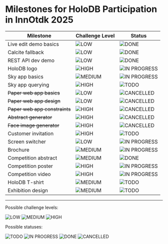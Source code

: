 # Milestones for HoloDB Participation in InnOtdk 2025

| Milestone | Challenge Level | Status |
| --- | --- | --- |
| Live edit demo basics | ![LOW](https://img.shields.io/badge/LOW-lightgray) | ![DONE](https://img.shields.io/badge/DONE-green) |
| Calcite fallback | ![LOW](https://img.shields.io/badge/LOW-lightgray) | ![DONE](https://img.shields.io/badge/DONE-green) |
| REST API dev demo | ![LOW](https://img.shields.io/badge/LOW-lightgray) | ![DONE](https://img.shields.io/badge/DONE-green) |
| HoloDB logo | ![HIGH](https://img.shields.io/badge/HIGH-red) | ![IN PROGRESS](https://img.shields.io/badge/IN_PROGRESS-blue) |
| Sky app basics | ![MEDIUM](https://img.shields.io/badge/MEDIUM-yellow) | ![IN PROGRESS](https://img.shields.io/badge/IN_PROGRESS-blue) |
| Sky app querying | ![HIGH](https://img.shields.io/badge/HIGH-red) | ![TODO](https://img.shields.io/badge/TODO-gray) |
| ~~Paper web app basics~~ | ![LOW](https://img.shields.io/badge/LOW-lightgray) | ![CANCELLED](https://img.shields.io/badge/CANCELLED-saddlebrown) |
| ~~Paper web app design~~ | ![LOW](https://img.shields.io/badge/LOW-lightgray) | ![CANCELLED](https://img.shields.io/badge/CANCELLED-saddlebrown) |
| ~~Paper web app constraints~~ | ![HIGH](https://img.shields.io/badge/HIGH-red) | ![CANCELLED](https://img.shields.io/badge/CANCELLED-saddlebrown) |
| ~~Abstract generator~~ | ![HIGH](https://img.shields.io/badge/HIGH-red) | ![CANCELLED](https://img.shields.io/badge/CANCELLED-saddlebrown) |
| ~~Face image generator~~ | ![HIGH](https://img.shields.io/badge/HIGH-red) | ![CANCELLED](https://img.shields.io/badge/CANCELLED-saddlebrown) |
| Customer invitation | ![HIGH](https://img.shields.io/badge/HIGH-red) | ![TODO](https://img.shields.io/badge/TODO-gray) |
| Screen switcher | ![LOW](https://img.shields.io/badge/LOW-lightgray) | ![IN PROGRESS](https://img.shields.io/badge/IN_PROGRESS-blue) |
| Brochure | ![MEDIUM](https://img.shields.io/badge/MEDIUM-yellow) | ![IN PROGRESS](https://img.shields.io/badge/IN_PROGRESS-blue) |
| Competition abstract | ![MEDIUM](https://img.shields.io/badge/MEDIUM-yellow) | ![DONE](https://img.shields.io/badge/DONE-green)  |
| Competition poster | ![HIGH](https://img.shields.io/badge/HIGH-red) | ![IN PROGRESS](https://img.shields.io/badge/IN_PROGRESS-blue) |
| Competition video | ![HIGH](https://img.shields.io/badge/HIGH-red) | ![IN PROGRESS](https://img.shields.io/badge/IN_PROGRESS-blue) |
| HoloDB T-shirt | ![MEDIUM](https://img.shields.io/badge/MEDIUM-yellow) | ![TODO](https://img.shields.io/badge/TODO-gray) |
| Exhibition design | ![MEDIUM](https://img.shields.io/badge/MEDIUM-yellow) | ![TODO](https://img.shields.io/badge/TODO-gray) |

---

Possible challenge levels:

![LOW](https://img.shields.io/badge/LOW-lightgray)
![MEDIUM](https://img.shields.io/badge/MEDIUM-yellow)
![HIGH](https://img.shields.io/badge/HIGH-red)

Possible statuses:

![TODO](https://img.shields.io/badge/TODO-gray)
![IN PROGRESS](https://img.shields.io/badge/IN_PROGRESS-blue)
![DONE](https://img.shields.io/badge/DONE-green)
![CANCELLED](https://img.shields.io/badge/CANCELLED-saddlebrown)
